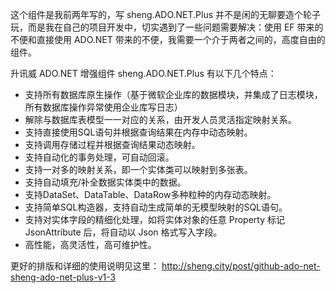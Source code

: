 这个组件是我前两年写的，写 sheng.ADO.NET.Plus 并不是闲的无聊要造个轮子玩，而是我在自己的项目开发中，切实遇到了一些问题需要解决：使用 EF 带来的不便和直接使用 ADO.NET 带来的不便，我需要一个介于两者之间的，高度自由的组件。

升讯威 ADO.NET 增强组件  sheng.ADO.NET.Plus 有以下几个特点：

+ 支持所有数据库原生操作（基于微软企业库的数据模块，并集成了日志模块，所有数据库操作异常使用企业库写日志）
+ 解除与数据库表模型一一对应的关系，由开发人员灵活指定映射关系。
+ 支持直接使用SQL语句并根据查询结果在内存中动态映射。
+ 支持调用存储过程并根据查询结果动态映射。
+ 支持自动化的事务处理，可自动回滚。
+ 支持一对多的映射关系，即一个实体类可以映射到多张表。
+ 支持自动填充/补全数据实体类中的数据。
+ 支持DataSet、DataTable、DataRow多种粒种的内存动态映射。
+ 支持简单SQL构造器，支持自动生成简单的无模型映射的SQL语句。
+ 支持对实体字段的精细化处理，如将实体对象的任意 Property 标记 JsonAttribute 后，将自动以 Json 格式写入字段。
+ 高性能，高灵活性，高可维护性。

更好的排版和详细的使用说明见这里：
http://sheng.city/post/github-ado-net-sheng-ado-net-plus-v1-3
